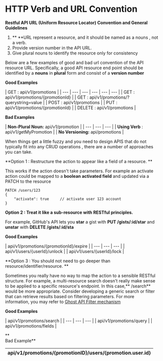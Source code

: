 # HTTP Verb and URL Convention

**Restful API URL \(Uniform Resource Locator\) Convention and General Guidelines**

1. ** **URL represent a resource, and it should be named as a nouns , not a verb.
2. Provide version number in the API URL.
3. Give plural nouns to identify the resource only for consistency 

Below are a few examples of good and bad url convention of the API resource URL. Specifically, a good API resource end point should be identified by a **nouns** in **plural** form and  consist of a **version number**

**Good Examples**

| GET : api/v1/promotions |
| --- | --- | --- | --- | --- | --- |
| GET : api/v1/promotions/{promotionId} |
| GET : api/v1/promotions/?querystring=value |
| POST : api/v1/promotions |
| PUT : api/v1/promotions/{promotionId} |
| DELETE : api/v1/promotions |

**Bad Examples**

| **Non-Plural Noun:** api/v1/promotion |
| --- | --- | --- |
| **Using Verb** : api/v1/getMyPromotion |
| **No Versioning:** api/promotions |

  
When things get a little fuzzy and you need to design APIS that do not typically fit into any CRUD operations , there are a number of approaches you can take.

**Option 1 : Restructure the action to appear like a field of a resource. **

This works if the action doesn't take parameters. For example an activate action could be mapped to a **boolean activated field** and updated via a PATCH to the resource

```text
PATCH /users/123
{
    "activate": true     // activate user 123 account
}
```

**Option 2 : Treat it like a sub-resource with RESTful principles.**

For example, GitHub's API lets you **star** a gist with **PUT /gists/:id/star** and **unstar** with **DELETE /gists/:id/sta**

**Good Examples**

| api/v1/promotions/{promotionId}/expire |
| --- | --- | --- |
|  api/v1/users/{userId}/unlock |
| api/v1/users/{userId}/lock |

**Option 3 : You should not need to go deeper than resource/identifier/resource.  **

Sometimes you really have no way to map the action to a sensible RESTful structure. For example, a multi-resource search doesn't really make sense to be applied to a specific resource's endpoint. In this case,** /search** would be more appropriate. Consider developing a generic search or filter that can retrieve results based on filtering parameters. For more information, you may refer to [Ghost API Filter mechanism ](https://api.ghost.org/docs/filter)

**Good Examples**

| api/v1/promotions/search |
| --- | --- | --- |
| api/v1/promotions/query |
| api/v1/promotions/fields |

**  
Bad Example**

| api/v1/promotions/{promotionID}/users/{promotion.user.id} |
| --- |




